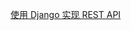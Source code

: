 [使用 Django 实现 REST API](https://lukebei.notion.site/Django-REST-API-f49d88fc783d48abac30ebda7a2a2680)
